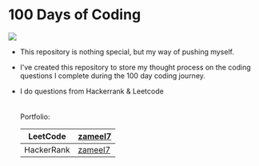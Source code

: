 # 100 Days of Coding

![](https://geps.dev/progress/4)

- This repository is nothing special, but my way of pushing myself.
- I've created this repository to store my thought process on the coding 
questions I complete during the 100 day coding journey.
- I do questions from Hackerrank & Leetcode
<br><br><br>
Portfolio:

    | LeetCode   | [zameel7](https://leetcode.com/zameel7/)      |
    |------------|-----------------------------------------------|
    | HackerRank | [zameel7](https://www.hackerrank.com/zameel7) |
